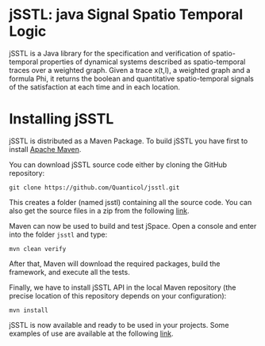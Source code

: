 # jSSTL: java Signal Spatio Temporal Logic
jSSTL is a Java library for the specification and verification of spatio-temporal properties of dynamical systems described as spatio-temporal traces over a weighted graph. Given a trace x(t,l), a weighted graph and a formula Phi, it returns the boolean and quantitative spatio-temporal signals of the satisfaction at each time and in each location.

# Installing jSSTL
jSSTL is distributed as a Maven Package. To build jSSTL you have first to install [Apache Maven](https://maven.apache.org/index.html). 

You can download jSSTL source code either by cloning the GitHub repository:

```
git clone https://github.com/Quanticol/jsstl.git
```

This creates a folder (named jsstl) containing all the source code. You can also get the source files in a zip from the following [link](https://github.com/Quanticol/jsstl/archive/master.zip).

Maven can now be used to build and test jSpace. Open a console and enter into the folder ```jsstl``` and type:

```
mvn clean verify
```

After that, Maven will download the required packages, build the framework, and execute all the tests.

Finally, we have to install jSSTL API in the local Maven repository (the precise location of this repository depends on your configuration):

```
mvn install
```

jSSTL is now available and ready to be used in your projects. Some examples of use are available at the following [link](https://github.com/Quanticol/jsstl-examples). 
